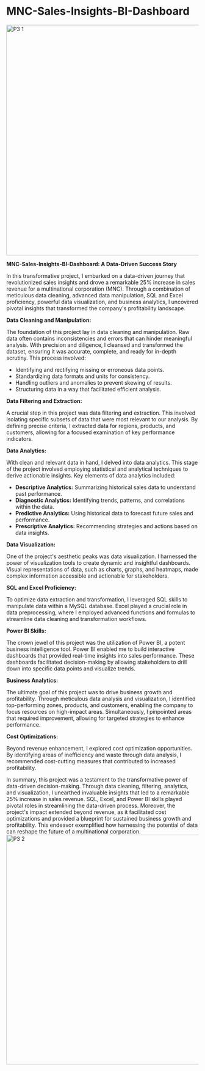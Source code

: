 # MNC-Sales-Insights-BI-Dashboard

   <img width="604" alt="P3 1" src="https://github.com/harpalsinhjhala13/MNC-Sales-Insights-BI-Dashboard/assets/141703984/4915c54e-a935-4ae3-9c49-d12880eaa658">

**MNC-Sales-Insights-BI-Dashboard: A Data-Driven Success Story**

In this transformative project, I embarked on a data-driven journey that revolutionized sales insights and drove a remarkable 25% increase in sales revenue for a multinational corporation (MNC). Through a combination of meticulous data cleaning, advanced data manipulation, SQL and Excel proficiency, powerful data visualization, and business analytics, I uncovered pivotal insights that transformed the company's profitability landscape.

**Data Cleaning and Manipulation:**

The foundation of this project lay in data cleaning and manipulation. Raw data often contains inconsistencies and errors that can hinder meaningful analysis. With precision and diligence, I cleansed and transformed the dataset, ensuring it was accurate, complete, and ready for in-depth scrutiny. This process involved:

- Identifying and rectifying missing or erroneous data points.
- Standardizing data formats and units for consistency.
- Handling outliers and anomalies to prevent skewing of results.
- Structuring data in a way that facilitated efficient analysis.

**Data Filtering and Extraction:**

A crucial step in this project was data filtering and extraction. This involved isolating specific subsets of data that were most relevant to our analysis. By defining precise criteria, I extracted data for regions, products, and customers, allowing for a focused examination of key performance indicators.

**Data Analytics:**

With clean and relevant data in hand, I delved into data analytics. This stage of the project involved employing statistical and analytical techniques to derive actionable insights. Key elements of data analytics included:

- **Descriptive Analytics:** Summarizing historical sales data to understand past performance.
- **Diagnostic Analytics:** Identifying trends, patterns, and correlations within the data.
- **Predictive Analytics:** Using historical data to forecast future sales and performance.
- **Prescriptive Analytics:** Recommending strategies and actions based on data insights.

**Data Visualization:**

One of the project's aesthetic peaks was data visualization. I harnessed the power of visualization tools to create dynamic and insightful dashboards. Visual representations of data, such as charts, graphs, and heatmaps, made complex information accessible and actionable for stakeholders.

**SQL and Excel Proficiency:**

To optimize data extraction and transformation, I leveraged SQL skills to manipulate data within a MySQL database. Excel played a crucial role in data preprocessing, where I employed advanced functions and formulas to streamline data cleaning and transformation workflows.

**Power BI Skills:**

The crown jewel of this project was the utilization of Power BI, a potent business intelligence tool. Power BI enabled me to build interactive dashboards that provided real-time insights into sales performance. These dashboards facilitated decision-making by allowing stakeholders to drill down into specific data points and visualize trends.

**Business Analytics:**

The ultimate goal of this project was to drive business growth and profitability. Through meticulous data analysis and visualization, I identified top-performing zones, products, and customers, enabling the company to focus resources on high-impact areas. Simultaneously, I pinpointed areas that required improvement, allowing for targeted strategies to enhance performance.

**Cost Optimizations:**

Beyond revenue enhancement, I explored cost optimization opportunities. By identifying areas of inefficiency and waste through data analysis, I recommended cost-cutting measures that contributed to increased profitability.

In summary, this project was a testament to the transformative power of data-driven decision-making. Through data cleaning, filtering, analytics, and visualization, I unearthed invaluable insights that led to a remarkable 25% increase in sales revenue. SQL, Excel, and Power BI skills played pivotal roles in streamlining the data-driven process. Moreover, the project's impact extended beyond revenue, as it facilitated cost optimizations and provided a blueprint for sustained business growth and profitability. This endeavor exemplified how harnessing the potential of data can reshape the future of a multinational corporation.
   <img width="602" alt="P3 2" src="https://github.com/harpalsinhjhala13/MNC-Sales-Insights-BI-Dashboard/assets/141703984/5f627d75-8fb0-480b-a834-5e7b2b549c25">

    
